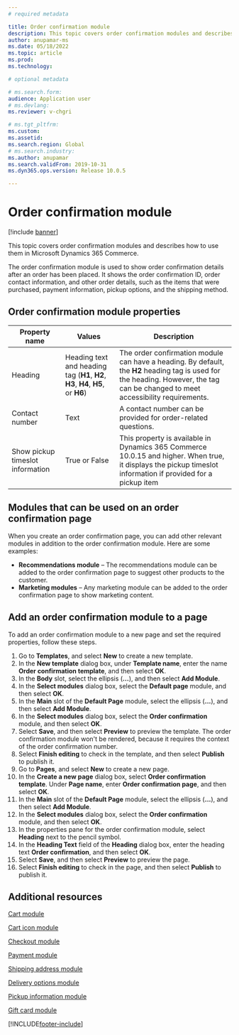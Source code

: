 ```yaml
---
# required metadata

title: Order confirmation module
description: This topic covers order confirmation modules and describes how to use them in Microsoft Dynamics 365 Commerce.
author: anupamar-ms
ms.date: 05/18/2022
ms.topic: article
ms.prod: 
ms.technology: 

# optional metadata

# ms.search.form: 
audience: Application user
# ms.devlang: 
ms.reviewer: v-chgri

# ms.tgt_pltfrm: 
ms.custom: 
ms.assetid: 
ms.search.region: Global
# ms.search.industry: 
ms.author: anupamar
ms.search.validFrom: 2019-10-31
ms.dyn365.ops.version: Release 10.0.5

---
```

# Order confirmation module

[!include [banner](includes/banner.md)]

This topic covers order confirmation modules and describes how to use them in Microsoft Dynamics 365 Commerce.

The order confirmation module is used to show order confirmation details after an order has been placed. It shows the order confirmation ID, order contact information, and other order details, such as the items that were purchased, payment information, pickup options, and the shipping method.

## Order confirmation module properties

| Property name  | Values | Description |
|----------------|--------|-------------|
| Heading        | Heading text and heading tag (**H1**, **H2**, **H3**, **H4**, **H5**, or **H6**) | The order confirmation module can have a heading. By default, the **H2** heading tag is used for the heading. However, the tag can be changed to meet accessibility requirements. |
| Contact number | Text | A contact number can be provided for order-related questions. |
| Show pickup timeslot information | True or False | This property is available in Dynamics 365 Commerce 10.0.15 and higher. When true, it displays the pickup timeslot information if provided for a pickup item|

## Modules that can be used on an order confirmation page

When you create an order confirmation page, you can add other relevant modules in addition to the order confirmation module. Here are some examples:

- **Recommendations module** – The recommendations module can be added to the order confirmation page to suggest other products to the customer.
- **Marketing modules** – Any marketing module can be added to the order confirmation page to show marketing content.

## Add an order confirmation module to a page

To add an order confirmation module to a new page and set the required properties, follow these steps.

1. Go to **Templates**, and select **New** to create a new template.
1. In the **New template** dialog box, under **Template name**, enter the name **Order confirmation template**, and then select **OK**.
1. In the **Body** slot, select the ellipsis (**...**), and then select **Add Module**.
1. In the **Select modules** dialog box, select the **Default page** module, and then select **OK**.
1. In the **Main** slot of the **Default Page** module, select the ellipsis (**...**), and then select **Add Module**.
1. In the **Select modules** dialog box, select the **Order confirmation** module, and then select **OK**.
1. Select **Save**, and then select **Preview** to preview the template. The order confirmation module won't be rendered, because it requires the context of the order confirmation number.
1. Select **Finish editing** to check in the template, and then select **Publish** to publish it.
1. Go to **Pages**, and select **New** to create a new page.
1. In the **Create a new page** dialog box, select **Order confirmation template**. Under **Page name**, enter **Order confirmation page**, and then select **OK**.
1. In the **Main** slot of the **Default Page** module, select the ellipsis (**...**), and then select **Add Module**.
1. In the **Select modules** dialog box, select the **Order confirmation** module, and then select **OK**.
1. In the properties pane for the order confirmation module, select **Heading** next to the pencil symbol.
1. In the **Heading Text** field of the **Heading** dialog box, enter the heading text **Order confirmation**, and then select **OK**.
1. Select **Save**, and then select **Preview** to preview the page.
1. Select **Finish editing** to check in the page, and then select **Publish** to publish it.

## Additional resources

[Cart module](add-cart-module.md)

[Cart icon module](cart-icon-module.md)

[Checkout module](add-checkout-module.md)

[Payment module](payment-module.md)

[Shipping address module](ship-address-module.md)

[Delivery options module](delivery-options-module.md)

[Pickup information module](pickup-info-module.md)

[Gift card module](add-giftcard.md)


[!INCLUDE[footer-include](../includes/footer-banner.md)]
